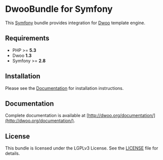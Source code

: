 DwooBundle for Symfony
======================
This [Symfony](http://symfony.com/) bundle provides integration for [Dwoo](http://dwoo.org) template engine.

Requirements
------------
* PHP >= **5.3**
* Dwoo **1.3**
* Symfony >= **2.8**

Installation
------------
Please see the [Documentation]() for installation instructions.

Documentation
-------------
Complete documentation is available at [http://dwoo.org/documentation/](http://dwoo.org/documentation/).

License
-------
This bundle is licensed under the LGPLv3 License. See the [LICENSE]() file for details.
